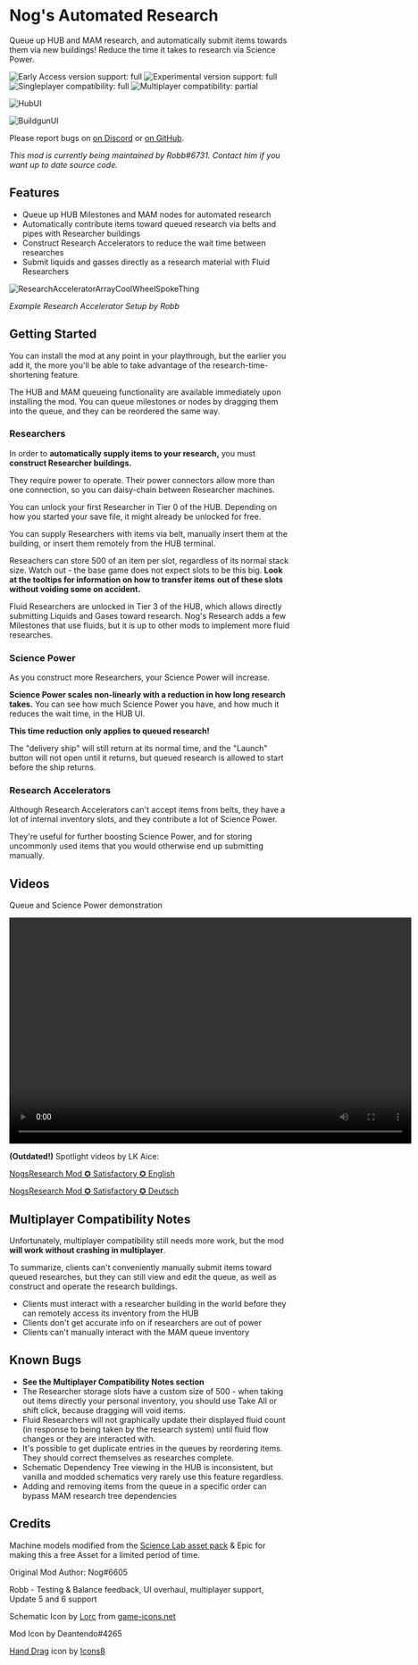 # Nog's Automated Research

Queue up HUB and MAM research, and automatically submit items towards them via new buildings! Reduce the time it takes to research via Science Power.

![Early Access version support: full](https://i.imgur.com/1TXo5em.png)
![Experimental version support: full](https://i.imgur.com/kvJ4ZoR.png)
![Singleplayer compatibility: full](https://i.imgur.com/S8roc0Y.png)
![Multiplayer compatibility: partial](https://i.imgur.com/GJh3Lcb.png)

![HubUI](https://i.imgur.com/Sa8xpW8.jpeg)

![BuildgunUI](https://i.imgur.com/2ceAyT2.jpeg)

Please report bugs on [on Discord](https://discord.gg/HT4w3qEGMQ) or [on GitHub](https://github.com/Nogg-aholic/NogsResearch/issues).

_This mod is currently being maintained by Robb#6731. Contact him if you want up to date source code._

## Features

- Queue up HUB Milestones and MAM nodes for automated research
- Automatically contribute items toward queued research via belts and pipes with Researcher buildings
- Construct Research Accelerators to reduce the wait time between researches
- Submit liquids and gasses directly as a research material with Fluid Researchers

![ResearchAcceleratorArrayCoolWheelSpokeThing](https://i.imgur.com/btFKmZt.jpg)

_Example Research Accelerator Setup by Robb_

## Getting Started

You can install the mod at any point in your playthrough,
but the earlier you add it,
the more you'll be able to take advantage of the research-time-shortening feature.

The HUB and MAM queueing functionality are available immediately upon installing the mod.
You can queue milestones or nodes by dragging them into the queue, and they can be reordered the same way.

### Researchers

In order to **automatically supply items to your research,**
you must **construct Researcher buildings.**

They require power to operate.
Their power connectors allow more than one connection,
so you can daisy-chain between Researcher machines.

You can unlock your first Researcher in Tier 0 of the HUB.
Depending on how you started your save file,
it might already be unlocked for free.

You can supply Researchers with items via belt,
manually insert them at the building,
or insert them remotely from the HUB terminal.

Reseachers can store 500 of an item per slot,
regardless of its normal stack size.
Watch out - the base game does not expect slots to be this big.
**Look at the tooltips for information on how to transfer items**
**out of these slots without voiding some on accident.**

Fluid Researchers are unlocked in Tier 3 of the HUB,
which allows directly submitting Liquids and Gases toward research.
Nog's Research adds a few Milestones that use fluids,
but it is up to other mods to implement more fluid researches.

### Science Power

As you construct more Researchers,
your Science Power will increase.

**Science Power scales non-linearly with a reduction in how long research takes.**
You can see how much Science Power you have,
and how much it reduces the wait time,
in the HUB UI.

**This time reduction only applies to queued research!**

The "delivery ship" will still return at its normal time,
and the "Launch" button will not open until it returns,
but queued research is allowed to start before the ship returns.

### Research Accelerators

Although Research Accelerators can't accept items from belts,
they have a lot of internal inventory slots,
and they contribute a lot of Science Power.

They're useful for further boosting Science Power,
and for storing uncommonly used items that you would otherwise end up submitting manually.

## Videos

Queue and Science Power demonstration

<video controls="" width="720" height="405">
  <source src="https://cdn.discordapp.com/attachments/623891487683510323/1009984077916557362/FactoryGame-Win64-Shipping_0Kqgil1aOS.mp4" autoplay="false" controls="true" type="video/mp4">
</video>

**(Outdated!)** Spotlight videos by LK Aice:

[NogsResearch Mod ✪ Satisfactory ✪ English](https://youtu.be/Ahy-6HYhBPs)

[NogsResearch Mod ✪ Satisfactory ✪ Deutsch](https://youtu.be/qciJZE3jvvs)

## Multiplayer Compatibility Notes

Unfortunately, multiplayer compatibility still needs more work, but the mod **will work without crashing in multiplayer**.

To summarize, clients can't conveniently manually submit items toward queued researches,
but they can still view and edit the queue,
as well as construct and operate the research buildings.

- Clients must interact with a researcher building in the world before they can remotely access its inventory from the HUB
- Clients don't get accurate info on if researchers are out of power
- Clients can't manually interact with the MAM queue inventory

## Known Bugs

- **See the Multiplayer Compatibility Notes section**
- The Researcher storage slots have a custom size of 500 - when taking out items directly your personal inventory, you should use Take All or shift click, because dragging will void items.
- Fluid Researchers will not graphically update their displayed fluid count (in response to being taken by the research system) until fluid flow changes or they are interacted with.
- It's possible to get duplicate entries in the queues by reordering items. They should correct themselves as researches complete.
- Schematic Dependency Tree viewing in the HUB is inconsistent, but vanilla and modded schematics very rarely use this feature regardless.
- Adding and removing items from the queue in a specific order can bypass MAM research tree dependencies

## Credits

Machine models modified from the [Science Lab asset pack](https://www.unrealengine.com/marketplace/en-US/product/science-laboratory) & Epic for making this a free Asset for a limited period of time.

Original Mod Author: Nog#6605

Robb - Testing & Balance feedback, UI overhaul, multiplayer support, Update 5 and 6 support

Schematic Icon by [Lorc](http://lorcblog.blogspot.com/ "lorcblog") from [game-icons.net](https://game-icons.net "game-icons")

Mod Icon by Deantendo#4265

[Hand Drag](https://icons8.com/icon/mISgYgMK6Z2X/hand-drag) icon by [Icons8](https://icons8.com)
